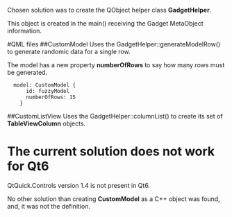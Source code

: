Chosen solution was to create the QObject helper class **GadgetHelper**.

This object is created in the main() receiving the Gadget MetaObject information.

#QML files
##CustomModel
Uses the GadgetHelper::generateModelRow() to generate randomic data for a single row.

The model has a new property **numberOfRows** to say how many rows must be generated.

```
  model: CustomModel {
      id: fuzzyModel
      numberOfRows: 15
    }
```
##CustomListView
Uses the GadgetHelper::columnList() to create its set of **TableViewColumn** objects.
# The current solution does not work for Qt6
QtQuick.Controls version 1.4 is not present in Qt6.

No other solution than creating  **CustomModel** as a C++ object was found, and, it was not the definition.

